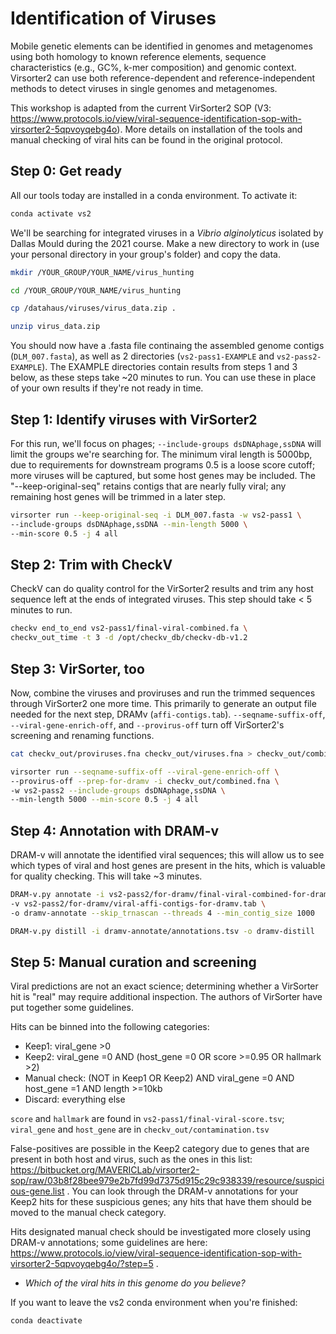 # Identification of Viruses

Mobile genetic elements can be identified in genomes and metagenomes using both homology to known reference elements, sequence characteristics (e.g., GC%, k-mer composition) and genomic context. Virsorter2 can use both reference-dependent and reference-independent methods to detect viruses in single genomes and metagenomes. 

This workshop is adapted from the current VirSorter2 SOP (V3: https://www.protocols.io/view/viral-sequence-identification-sop-with-virsorter2-5qpvoyqebg4o).  More details on installation of the tools and manual checking of viral hits can be found in the original protocol.

## Step 0: Get ready

All our tools today are installed in a conda environment.  To activate it:


```bash
conda activate vs2
```

We'll be searching for integrated viruses in a _Vibrio alginolyticus_ isolated by Dallas Mould during the 2021 course. Make a new directory to work in (use your personal directory in your group's folder) and copy the data.


```bash
mkdir /YOUR_GROUP/YOUR_NAME/virus_hunting
```


```bash
cd /YOUR_GROUP/YOUR_NAME/virus_hunting
```


```bash
cp /datahaus/viruses/virus_data.zip .
```


```bash
unzip virus_data.zip
```

You should now have a .fasta file continaing the assembled genome contigs (`DLM_007.fasta`), as well as 2 directories (`vs2-pass1-EXAMPLE` and `vs2-pass2-EXAMPLE`). The EXAMPLE directories contain results from steps 1 and 3 below, as these steps take ~20 minutes to run. You can use these in place of your own results if they're not ready in time.

## Step 1: Identify viruses with VirSorter2

For this run, we'll focus on phages; `--include-groups dsDNAphage,ssDNA` will limit the groups we're searching for. The minimum viral length is 5000bp, due to requirements for downstream programs 0.5 is a loose score cutoff; more viruses will be captured, but some host genes may be included. The "--keep-original-seq" retains contigs that are nearly fully viral; any remaining host genes will be trimmed in a later step.


```bash
virsorter run --keep-original-seq -i DLM_007.fasta -w vs2-pass1 \
--include-groups dsDNAphage,ssDNA --min-length 5000 \
--min-score 0.5 -j 4 all
```

## Step 2: Trim with CheckV

CheckV can do quality control for the VirSorter2 results and trim any host sequence left at the ends of integrated viruses. This step should take < 5 minutes to run.


```bash
checkv end_to_end vs2-pass1/final-viral-combined.fa \
checkv_out_time -t 3 -d /opt/checkv_db/checkv-db-v1.2
```

## Step 3: VirSorter, too

Now, combine the viruses and proviruses and run the trimmed sequences through VirSorter2 one more time. This primarily to generate an output file needed for the next step, DRAMv (`affi-contigs.tab`). `--seqname-suffix-off`, `--viral-gene-enrich-off`, and `--provirus-off` turn off VirSorter2's screening and renaming functions.


```bash
cat checkv_out/proviruses.fna checkv_out/viruses.fna > checkv_out/combined.fna
```


```bash
virsorter run --seqname-suffix-off --viral-gene-enrich-off \
--provirus-off --prep-for-dramv -i checkv_out/combined.fna \
-w vs2-pass2 --include-groups dsDNAphage,ssDNA \
--min-length 5000 --min-score 0.5 -j 4 all
```

## Step 4: Annotation with DRAM-v

DRAM-v will annotate the identified viral sequences; this will allow us to see which types of viral and host genes are present in the hits, which is valuable for quality checking. This will take ~3 minutes.


```bash
DRAM-v.py annotate -i vs2-pass2/for-dramv/final-viral-combined-for-dramv.fa \
-v vs2-pass2/for-dramv/viral-affi-contigs-for-dramv.tab \
-o dramv-annotate --skip_trnascan --threads 4 --min_contig_size 1000
```


```bash
DRAM-v.py distill -i dramv-annotate/annotations.tsv -o dramv-distill
```

## Step 5: Manual curation and screening

Viral predictions are not an exact science; determining whether a VirSorter hit is "real" may require additional inspection.  The authors of VirSorter have put together some guidelines.

Hits can be binned into the following categories:
- Keep1: viral_gene >0
- Keep2: viral_gene =0 AND (host_gene =0 OR score >=0.95 OR hallmark >2)
- Manual check: (NOT in Keep1 OR Keep2) AND viral_gene =0 AND host_gene =1 AND length >=10kb
- Discard: everything else

`score` and `hallmark` are found in `vs2-pass1/final-viral-score.tsv`; `viral_gene` and `host_gene` are in `checkv_out/contamination.tsv`

False-positives are possible in the Keep2 category due to genes that are present in both host and virus, such as the ones in this list: https://bitbucket.org/MAVERICLab/virsorter2-sop/raw/03b8f28bee979e2b7fd99d7375d915c29c938339/resource/suspicious-gene.list . You can look through the DRAM-v annotations for your Keep2 hits for these suspicious genes; any hits that have them should be moved to the manual check category.

Hits designated manual check should be investigated more closely using DRAM-v annotations; some guidelines are here: https://www.protocols.io/view/viral-sequence-identification-sop-with-virsorter2-5qpvoyqebg4o/?step=5 .

- _Which of the viral hits in this genome do you believe?_

If you want to leave the vs2 conda environment when you're finished:


```bash
conda deactivate
```
